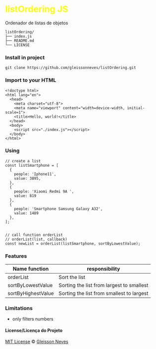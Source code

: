 <h1 style="color:#ffff00;">listOrdering JS</h2>
Ordenador de listas de objetos

```
listOrdering/
├── index.js
├── README.md
└── LICENSE
```

### Install in project

```
git clone https://github.com/gleissonneves/listOrdering.git
```
### Import to your HTML

```
<!doctype html>
<html lang="en">
  <head>
    <meta charset="utf-8">
    <meta name="viewport" content="width=device-width, initial-scale=1">
    <title>Hello, world!</title>
  </head>
  <body>
    <script src="./index.js"></script>
  </body>
</html>
```

### Using
```
// create a list
const listSmartphone = [
  {
    people: 'Iphone11',
    value: 3895,
  },
  {
    people: 'Xiaomi Redmi 9A ',
    value: 819
  },
  {
    people: 'Smartphone Samsung Galaxy A32',
    value: 1489
  },
];


// call function orderList
// orderList(list, callback)
const newList = orderList(listSmartphone, sortByLowestValue);
```
### Features

| Name function  |  responsibility |
| ------------------- | ------------------- |
|  orderList |  Sort the list |
|  sortByLowestValue | Sorting the list from largest to smallest |
|  sortByHighestValue | Sorting the list from smallest to largest |

### Limitations
- only filters numbers


#### License/Licença do Projeto
[MIT License](https://github.com/gleissonneves/listOrdering/blob/main/LICENSE) © [Gleisson Neves](https://github.com/gleissonneves)

